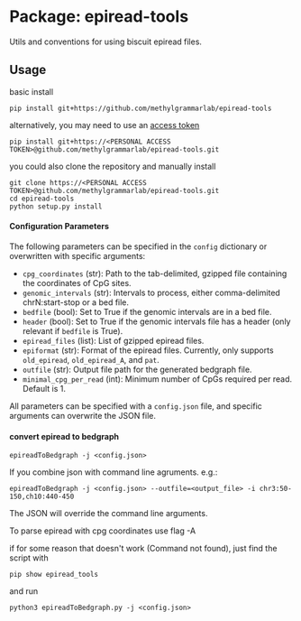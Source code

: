 # Package: epiread-tools

Utils and conventions for using biscuit epiread files.


## Usage

basic install
```
pip install git+https://github.com/methylgrammarlab/epiread-tools
```
alternatively, you may need to use an [access token](https://docs.github.com/en/authentication/keeping-your-account-and-data-secure/creating-a-personal-access-token)
```
pip install git+https://<PERSONAL ACCESS TOKEN>@github.com/methylgrammarlab/epiread-tools.git
```

you could also clone the repository and manually install
```
git clone https://<PERSONAL ACCESS TOKEN>@github.com/methylgrammarlab/epiread-tools.git
cd epiread-tools
python setup.py install
```

#### Configuration Parameters

The following parameters can be specified in the `config` dictionary or overwritten with specific arguments:

- `cpg_coordinates` (str): Path to the tab-delimited, gzipped file containing the coordinates of CpG sites.
- `genomic_intervals` (str): Intervals to process, either comma-delimited chrN:start-stop or a bed file.
- `bedfile` (bool): Set to True if the genomic intervals are in a bed file.
- `header` (bool): Set to True if the genomic intervals file has a header (only relevant if `bedfile` is True).
- `epiread_files` (list): List of gzipped epiread files.
- `epiformat` (str): Format of the epiread files. Currently, only supports `old_epiread`, `old_epiread_A`, and `pat`.
- `outfile` (str): Output file path for the generated bedgraph file.
- `minimal_cpg_per_read` (int): Minimum number of CpGs required per read. Default is 1.

All parameters can be specified with a `config.json` file, and specific arguments can overwrite the JSON file.


#### convert epiread to bedgraph
```
epireadToBedgraph -j <config.json>
```
If you combine json with command line agruments. e.g.:

```
epireadToBedgraph -j <config.json> --outfile=<output_file> -i chr3:50-150,ch10:440-450
```
The JSON will override the command line arguments.

To parse epiread with cpg coordinates use flag -A

if for some reason that doesn't work (Command not found), just find the script with
```
pip show epiread_tools
```
and run
```
python3 epireadToBedgraph.py -j <config.json>
```


